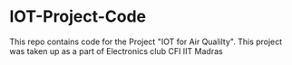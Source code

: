 # IOT-Project-Code
This repo contains code for the Project "IOT for Air Qualilty".
This project was taken up as a part of Electronics club CFI IIT Madras

